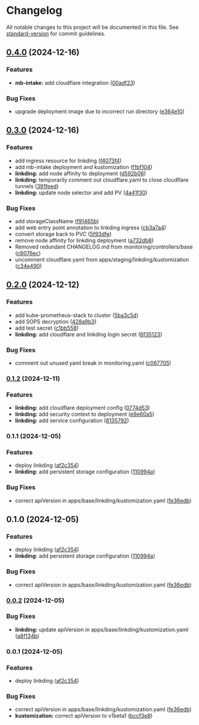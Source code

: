 # Changelog

All notable changes to this project will be documented in this file. See [standard-version](https://github.com/conventional-changelog/standard-version) for commit guidelines.

## [0.4.0](https://github.com/timenglesf/pi-homelab/compare/v0.3.0...v0.4.0) (2024-12-16)


### Features

* **mb-intake:** add cloudflare integration ([00adf23](https://github.com/timenglesf/pi-homelab/commit/00adf2311c0385a88dd7c8e0d83c5b899294832c))


### Bug Fixes

* upgrade deployment image due to incorrect run directory ([e364e10](https://github.com/timenglesf/pi-homelab/commit/e364e109413f3e48626845c30a1a36dcf90f9b57))

## [0.3.0](https://github.com/timenglesf/pi-homelab/compare/v0.2.0...v0.3.0) (2024-12-16)


### Features

* add ingress resource for linkding ([f4073f4](https://github.com/timenglesf/pi-homelab/commit/f4073f409c720d3e4dbae468c678a4d94524ed65))
* add mb-intake deployment and kustomization ([f1bf104](https://github.com/timenglesf/pi-homelab/commit/f1bf10414778a22e28081d537574f18ceb530d9f))
* **linkding:** add node affinity to deployment ([d592b06](https://github.com/timenglesf/pi-homelab/commit/d592b067fcb3465061751ab0fc3eb445370ad68a))
* **linkding:** temporarily comment out cloudflare.yaml to close cloudflare tunnels ([391feed](https://github.com/timenglesf/pi-homelab/commit/391feed67e107aa0bc9f0b990820cb1e73dbcb4c))
* **linkding:** update node selector and add PV ([4a41f30](https://github.com/timenglesf/pi-homelab/commit/4a41f30561d8ecea22e18bbab54a92521361fc8f))


### Bug Fixes

* add storageClassName ([f91465b](https://github.com/timenglesf/pi-homelab/commit/f91465b6070073d854944825ca075c7eee693843))
* add web entry point annotation to linkding ingress ([cb3a7a4](https://github.com/timenglesf/pi-homelab/commit/cb3a7a40386ebfcdf1b813fe1e7fa2eed4bf1dcd))
* convert storage back to PVC ([5f93dfe](https://github.com/timenglesf/pi-homelab/commit/5f93dfef894bb58656bf2f41a42993c5cc00390d))
* remove node affinity for linkding deployment ([a732db8](https://github.com/timenglesf/pi-homelab/commit/a732db8a2ec50b5f0686f0be1b4ee5f5b0dd09eb))
* Removed redundant CHANGELOG.md from monitoring/controllers/base ([c6076ec](https://github.com/timenglesf/pi-homelab/commit/c6076ecd099c3ff3de1597c62183bd2197171473))
* uncomment cloudflare.yaml from apps/staging/linkding/kustomization ([c34e490](https://github.com/timenglesf/pi-homelab/commit/c34e490198ab334c20d2bde3ff6420b4de8771ad))

## [0.2.0](https://github.com/timenglesf/pi-homelab/compare/v0.1.2...v0.2.0) (2024-12-12)

### Features

- add kube-prometheus-stack to cluster ([5ba3c5d](https://github.com/timenglesf/pi-homelab/commit/5ba3c5d62ada3e7ef179d8597d7adfc0e84886ec))
- add SOPS decryption ([428a9b3](https://github.com/timenglesf/pi-homelab/commit/428a9b3195023bdc9bfb2746945853148f46fc01))
- add test secret ([c1bb558](https://github.com/timenglesf/pi-homelab/commit/c1bb558a5300f0fcfa5cfd80035d730227ad3df1))
- **linkding:** add cloudflare and linkding login secret ([6f35123](https://github.com/timenglesf/pi-homelab/commit/6f351237f80816486bb9f7929ad68155b48cbf37))

### Bug Fixes

- comment out unused yaml break in monitoring.yaml ([c067705](https://github.com/timenglesf/pi-homelab/commit/c0677055a4f88e755cb6cf23277ce46436dad42b))

### [0.1.2](https://github.com/timenglesf/pi-homelab/compare/v0.1.1...v0.1.2) (2024-12-11)

### Features

- **linkding:** add cloudflare deployment config ([0774d53](https://github.com/timenglesf/pi-homelab/commit/0774d53be63864592ba3c240c9d8d6eca8af4308))
- **linkding:** add security context to deployment ([e9e60a5](https://github.com/timenglesf/pi-homelab/commit/e9e60a53cb436bcf71f9240cdcbbb3fca62a2b94))
- **linkding:** add service configuration ([8135792](https://github.com/timenglesf/pi-homelab/commit/8135792a0acf6b73770a0ffe5bc3b767a36cc93b))

### 0.1.1 (2024-12-05)

### Features

- deploy linkding ([af2c354](https://github.com/timenglesf/pi-homelab/commit/af2c3545607533dfcf5b5a75d7f198eac9ee5b11))
- **linkding:** add persistent storage configuration ([110994a](https://github.com/timenglesf/pi-homelab/commit/110994a810922e6ded10538a1b72cc90e1ae6171))

### Bug Fixes

- correct apiVersion in apps/base/linkding/kustomization.yaml ([fe36edb](https://github.com/timenglesf/pi-homelab/commit/fe36edb0db40dfd446b2ee7af0aa9d9545dc88cc))

## 0.1.0 (2024-12-05)

### Features

- deploy linkding ([af2c354](https://github.com/timenglesf/pi-homelab/commit/af2c3545607533dfcf5b5a75d7f198eac9ee5b11))
- **linkding:** add persistent storage configuration ([110994a](https://github.com/timenglesf/pi-homelab/commit/110994a810922e6ded10538a1b72cc90e1ae6171))

### Bug Fixes

- correct apiVersion in apps/base/linkding/kustomization.yaml ([fe36edb](https://github.com/timenglesf/pi-homelab/commit/fe36edb0db40dfd446b2ee7af0aa9d9545dc88cc))

### [0.0.2](https://github.com/timenglesf/pi-homelab/compare/v0.0.1...v0.0.2) (2024-12-05)

### Bug Fixes

- **linkding:** update apiVersion in apps/base/linkding/kustomization.yaml ([a8f134b](https://github.com/timenglesf/pi-homelab/commit/a8f134b448195d85db7392a7a2203018fa8d819c))

### 0.0.1 (2024-12-05)

### Features

- deploy linkding ([af2c354](https://github.com/timenglesf/pi-homelab/commit/af2c3545607533dfcf5b5a75d7f198eac9ee5b11))

### Bug Fixes

- correct apiVersion in apps/base/linkding/kustomization.yaml ([fe36edb](https://github.com/timenglesf/pi-homelab/commit/fe36edb0db40dfd446b2ee7af0aa9d9545dc88cc))
- **kustomization:** correct apiVersion to v1beta1 ([bccf3e8](https://github.com/timenglesf/pi-homelab/commit/bccf3e862438c2dc56534c7b2ed22dd578f1a9ae))
